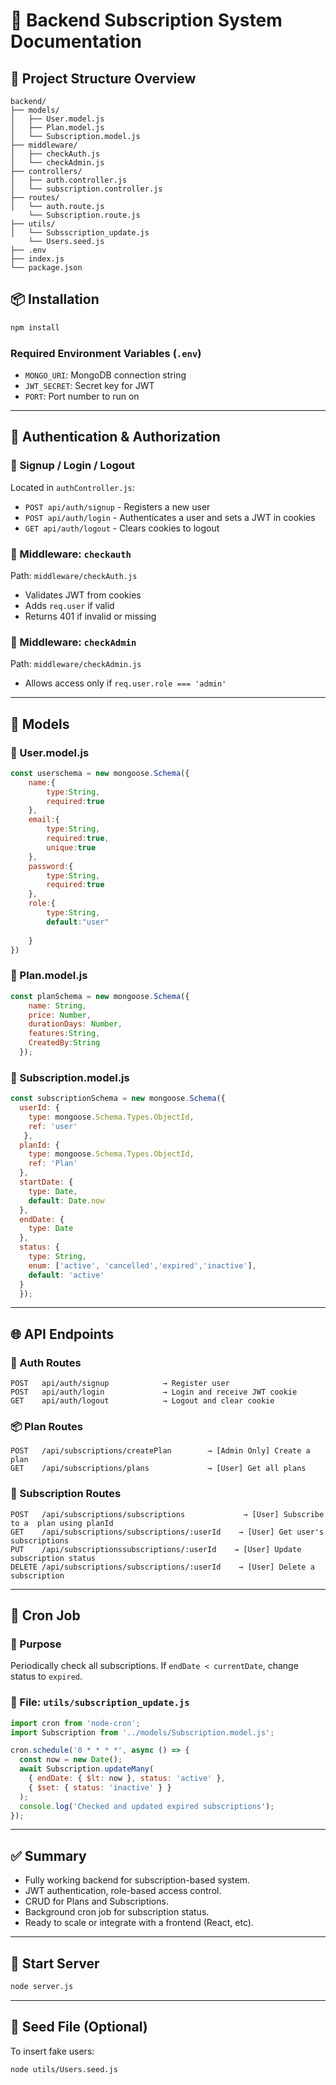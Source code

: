# 📘 Backend Subscription System Documentation

## 📁 Project Structure Overview

```
backend/
├── models/
│   ├── User.model.js
│   ├── Plan.model.js
│   └── Subscription.model.js
├── middleware/
│   ├── checkAuth.js
│   └── checkAdmin.js
├── controllers/
│   ├── auth.controller.js
│   └── subscription.controller.js
├── routes/
│   └── auth.route.js
    └── Subscription.route.js
├── utils/
│   └── Subsscription_update.js
    └── Users.seed.js
├── .env
├── index.js
└── package.json
```

## 📦 Installation

```bash
npm install
```

### Required Environment Variables (`.env`)

* `MONGO_URI`: MongoDB connection string
* `JWT_SECRET`: Secret key for JWT
* `PORT`: Port number to run on 

---

## 🔐 Authentication & Authorization

### 🔹 Signup / Login / Logout

Located in `authController.js`:

* `POST api/auth/signup` - Registers a new user
* `POST api/auth/login` - Authenticates a user and sets a JWT in cookies
* `GET api/auth/logout` - Clears cookies to logout

### 🔹 Middleware: `checkauth`

Path: `middleware/checkAuth.js`

* Validates JWT from cookies
* Adds `req.user` if valid
* Returns 401 if invalid or missing

### 🔹 Middleware: `checkAdmin`

Path: `middleware/checkAdmin.js`

* Allows access only if `req.user.role === 'admin'`

---

## 📁 Models

### 🔸 User.model.js

```js
const userschema = new mongoose.Schema({
    name:{
        type:String,
        required:true
    },
    email:{
        type:String,
        required:true,
        unique:true
    },
    password:{
        type:String,
        required:true
    },
    role:{
        type:String,
        default:"user"
        
    }
})
```

### 🔸 Plan.model.js

```js
const planSchema = new mongoose.Schema({
    name: String,
    price: Number,
    durationDays: Number,
    features:String,
    CreatedBy:String
  });
```

### 🔸 Subscription.model.js

```js
const subscriptionSchema = new mongoose.Schema({
  userId: { 
    type: mongoose.Schema.Types.ObjectId,
    ref: 'user'
   },
  planId: { 
    type: mongoose.Schema.Types.ObjectId, 
    ref: 'Plan' 
  },
  startDate: { 
    type: Date, 
    default: Date.now 
  },
  endDate: { 
    type: Date 
  },
  status: { 
    type: String, 
    enum: ['active', 'cancelled','expired','inactive'], 
    default: 'active' 
  }
  });
```

---

## 🌐 API Endpoints

### 🔐 Auth Routes

```http
POST   api/auth/signup            → Register user
POST   api/auth/login             → Login and receive JWT cookie
GET    api/auth/logout            → Logout and clear cookie
```

### 📦 Plan Routes

```http
POST   /api/subscriptions/createPlan        → [Admin Only] Create a plan
GET    /api/subscriptions/plans             → [User] Get all plans
```

### 🧾 Subscription Routes

```http
POST   /api/subscriptions/subscriptions             → [User] Subscribe to a  plan using planId
GET    /api/subscriptions/subscriptions/:userId    → [User] Get user's subscriptions
PUT    /api/subscriptionssubscriptions/:userId    → [User] Update subscription status
DELETE /api/subscriptions/subscriptions/:userId    → [User] Delete a subscription
```

---

## 🔄 Cron Job

### 🔹 Purpose

Periodically check all subscriptions. If `endDate < currentDate`, change status to `expired`.

### 🔹 File: `utils/subscription_update.js`

```js
import cron from 'node-cron';
import Subscription from '../models/Subscription.model.js';

cron.schedule('0 * * * *', async () => { 
  const now = new Date();
  await Subscription.updateMany(
    { endDate: { $lt: now }, status: 'active' },
    { $set: { status: 'inactive' } }
  );
  console.log('Checked and updated expired subscriptions');
});
```

---

## ✅ Summary

* Fully working backend for subscription-based system.
* JWT authentication, role-based access control.
* CRUD for Plans and Subscriptions.
* Background cron job for subscription status.
* Ready to scale or integrate with a frontend (React, etc).

---

## 🚀 Start Server

```bash
node server.js
```

---

## 🧪 Seed File (Optional)

To insert fake users:

```bash
node utils/Users.seed.js
```
